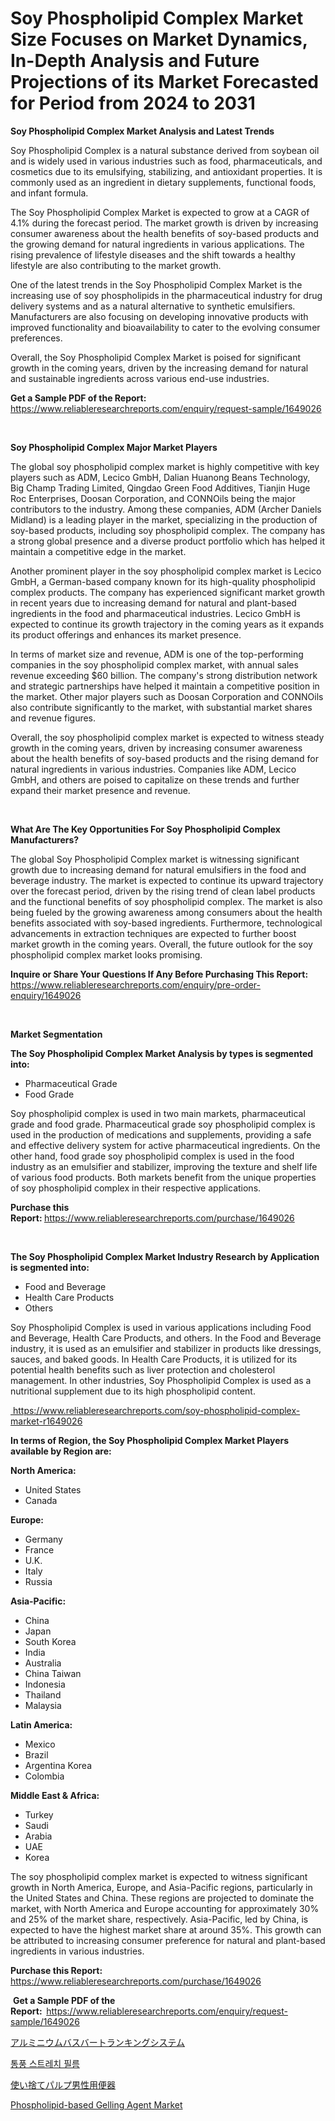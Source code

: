 <p><h1>Soy Phospholipid Complex Market Size Focuses on Market Dynamics, In-Depth Analysis and Future Projections of its Market Forecasted for Period from 2024 to 2031</h1></p><p><strong>Soy Phospholipid Complex Market Analysis and Latest Trends</strong></p>
<p><p>Soy Phospholipid Complex is a natural substance derived from soybean oil and is widely used in various industries such as food, pharmaceuticals, and cosmetics due to its emulsifying, stabilizing, and antioxidant properties. It is commonly used as an ingredient in dietary supplements, functional foods, and infant formula.</p><p>The Soy Phospholipid Complex Market is expected to grow at a CAGR of 4.1% during the forecast period. The market growth is driven by increasing consumer awareness about the health benefits of soy-based products and the growing demand for natural ingredients in various applications. The rising prevalence of lifestyle diseases and the shift towards a healthy lifestyle are also contributing to the market growth.</p><p>One of the latest trends in the Soy Phospholipid Complex Market is the increasing use of soy phospholipids in the pharmaceutical industry for drug delivery systems and as a natural alternative to synthetic emulsifiers. Manufacturers are also focusing on developing innovative products with improved functionality and bioavailability to cater to the evolving consumer preferences.</p><p>Overall, the Soy Phospholipid Complex Market is poised for significant growth in the coming years, driven by the increasing demand for natural and sustainable ingredients across various end-use industries.</p></p>
<p><strong>Get a Sample PDF of the Report:&nbsp;</strong> <a href="https://www.reliableresearchreports.com/enquiry/request-sample/1649026">https://www.reliableresearchreports.com/enquiry/request-sample/1649026</a></p>
<p>&nbsp;</p>
<p><strong>Soy Phospholipid Complex Major Market Players</strong></p>
<p><p>The global soy phospholipid complex market is highly competitive with key players such as ADM, Lecico GmbH, Dalian Huanong Beans Technology, Big Champ Trading Limited, Qingdao Green Food Additives, Tianjin Huge Roc Enterprises, Doosan Corporation, and CONNOils being the major contributors to the industry. Among these companies, ADM (Archer Daniels Midland) is a leading player in the market, specializing in the production of soy-based products, including soy phospholipid complex. The company has a strong global presence and a diverse product portfolio which has helped it maintain a competitive edge in the market.</p><p>Another prominent player in the soy phospholipid complex market is Lecico GmbH, a German-based company known for its high-quality phospholipid complex products. The company has experienced significant market growth in recent years due to increasing demand for natural and plant-based ingredients in the food and pharmaceutical industries. Lecico GmbH is expected to continue its growth trajectory in the coming years as it expands its product offerings and enhances its market presence.</p><p>In terms of market size and revenue, ADM is one of the top-performing companies in the soy phospholipid complex market, with annual sales revenue exceeding $60 billion. The company's strong distribution network and strategic partnerships have helped it maintain a competitive position in the market. Other major players such as Doosan Corporation and CONNOils also contribute significantly to the market, with substantial market shares and revenue figures.</p><p>Overall, the soy phospholipid complex market is expected to witness steady growth in the coming years, driven by increasing consumer awareness about the health benefits of soy-based products and the rising demand for natural ingredients in various industries. Companies like ADM, Lecico GmbH, and others are poised to capitalize on these trends and further expand their market presence and revenue.</p></p>
<p>&nbsp;</p>
<p><strong>What Are The Key Opportunities For Soy Phospholipid Complex Manufacturers?</strong></p>
<p><p>The global Soy Phospholipid Complex market is witnessing significant growth due to increasing demand for natural emulsifiers in the food and beverage industry. The market is expected to continue its upward trajectory over the forecast period, driven by the rising trend of clean label products and the functional benefits of soy phospholipid complex. The market is also being fueled by the growing awareness among consumers about the health benefits associated with soy-based ingredients. Furthermore, technological advancements in extraction techniques are expected to further boost market growth in the coming years. Overall, the future outlook for the soy phospholipid complex market looks promising.</p></p>
<p><strong>Inquire or Share Your Questions If Any Before Purchasing This Report:</strong> <a href="https://www.reliableresearchreports.com/enquiry/pre-order-enquiry/1649026">https://www.reliableresearchreports.com/enquiry/pre-order-enquiry/1649026</a></p>
<p>&nbsp;</p>
<p><strong>Market Segmentation</strong></p>
<p><strong>The Soy Phospholipid Complex Market Analysis by types is segmented into:</strong></p>
<p><ul><li>Pharmaceutical Grade</li><li>Food Grade</li></ul></p>
<p><p>Soy phospholipid complex is used in two main markets, pharmaceutical grade and food grade. Pharmaceutical grade soy phospholipid complex is used in the production of medications and supplements, providing a safe and effective delivery system for active pharmaceutical ingredients. On the other hand, food grade soy phospholipid complex is used in the food industry as an emulsifier and stabilizer, improving the texture and shelf life of various food products. Both markets benefit from the unique properties of soy phospholipid complex in their respective applications.</p></p>
<p><strong>Purchase this Report:&nbsp;</strong><a href="https://www.reliableresearchreports.com/purchase/1649026">https://www.reliableresearchreports.com/purchase/1649026</a></p>
<p>&nbsp;</p>
<p><strong>The Soy Phospholipid Complex Market Industry Research by Application is segmented into:</strong></p>
<p><ul><li>Food and Beverage</li><li>Health Care Products</li><li>Others</li></ul></p>
<p><p>Soy Phospholipid Complex is used in various applications including Food and Beverage, Health Care Products, and others. In the Food and Beverage industry, it is used as an emulsifier and stabilizer in products like dressings, sauces, and baked goods. In Health Care Products, it is utilized for its potential health benefits such as liver protection and cholesterol management. In other industries, Soy Phospholipid Complex is used as a nutritional supplement due to its high phospholipid content.</p></p>
<p><a href="https://www.reliableresearchreports.com/soy-phospholipid-complex-market-r1649026">&nbsp;https://www.reliableresearchreports.com/soy-phospholipid-complex-market-r1649026</a></p>
<p><strong>In terms of Region, the Soy Phospholipid Complex Market Players available by Region are:</strong></p>
<p>
    <p> <strong> North America: </strong>
        <ul>
            <li>United States</li>
            <li>Canada</li>
        </ul>
        </p> 
    <p> <strong> Europe: </strong>
        <ul>
            <li>Germany</li>
            <li>France</li>
            <li>U.K.</li>
            <li>Italy</li>
            <li>Russia</li>
        </ul>
        </p> 
    <p> <strong> Asia-Pacific: </strong>
        <ul>
            <li>China</li>
            <li>Japan</li>
            <li>South Korea</li>
            <li>India</li>
            <li>Australia</li>
            <li>China Taiwan</li>
            <li>Indonesia</li>
            <li>Thailand</li>
            <li>Malaysia</li>
        </ul>
        </p> 
    <p> <strong> Latin America: </strong>
        <ul>
            <li>Mexico</li>
            <li>Brazil</li>
            <li>Argentina Korea</li>
            <li>Colombia</li>
        </ul>
        </p> 
    <p> <strong> Middle East & Africa: </strong>
        <ul>
            <li>Turkey</li>
            <li>Saudi</li>
            <li>Arabia</li>
            <li>UAE</li>
            <li>Korea</li>
        </ul>
    </p>
    </p>
<p><p>The soy phospholipid complex market is expected to witness significant growth in North America, Europe, and Asia-Pacific regions, particularly in the United States and China. These regions are projected to dominate the market, with North America and Europe accounting for approximately 30% and 25% of the market share, respectively. Asia-Pacific, led by China, is expected to have the highest market share at around 35%. This growth can be attributed to increasing consumer preference for natural and plant-based ingredients in various industries.</p></p>
<p><strong>Purchase this Report: </strong><a href="https://www.reliableresearchreports.com/purchase/1649026">https://www.reliableresearchreports.com/purchase/1649026</a></p>
<p>&nbsp;<strong>Get a Sample PDF of the Report:&nbsp;&nbsp;</strong><a href="https://www.reliableresearchreports.com/enquiry/request-sample/1649026">https://www.reliableresearchreports.com/enquiry/request-sample/1649026</a></p>
<p><strong></strong></p>
<p><p><a href="https://github.com/RaeJenkins1952/Market-Research-Report-List-1/blob/main/7312745108998.md">アルミニウムバスバートランキングシステム</a></p><p><a href="https://github.com/kimvicki3212024/Market-Research-Report-List-1/blob/main/9329746103908.md">통풍 스트레치 필름</a></p><p><a href="https://github.com/andrade7361/Market-Research-Report-List-1/blob/main/1218049108997.md">使い捨てパルプ男性用便器</a></p><p><a href="https://github.com/LitzyGulgowski2023/Market-Research-Report-List-1/blob/main/phospholipid-based-gelling-agent-market.md">Phospholipid-based Gelling Agent Market</a></p></p>